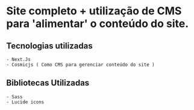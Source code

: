 # Site completo + utilização de CMS para 'alimentar' o conteúdo do site.

## Tecnologias utilizadas
    - Next.Js
    - Cosmicjs ( Como CMS para gerenciar conteúdo do site )


## Bibliotecas Utilizadas
    - Sass
    - Lucide icons